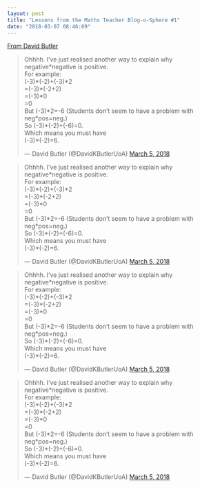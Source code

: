 ```yaml
---
layout: post
title: "Lessons from the Maths Teacher Blog-o-Sphere #1"
date: "2018-03-07 08:46:09"
---
```

[From David Butler](https://twitter.com/DavidKButlerUoA/status/970569836009988097)

<blockquote class="twitter-tweet" data-width="550" data-dnt="true"><p lang="en" dir="ltr">Ohhhh. I’ve just realised another way to explain why negative*negative is positive. <br>For example:<br>(-3)*(-2)+(-3)*2<br>=(-3)*(-2+2)<br>=(-3)*0<br>=0<br>But (-3)*2=-6 (Students don’t seem to have a problem with neg*pos=neg.)<br>So (-3)*(-2)+(-6)=0.<br>Which means you must have<br>(-3)*(-2)=6.</p>&mdash; David Butler (@DavidKButlerUoA) <a href="https://twitter.com/DavidKButlerUoA/status/970569836009988097?ref_src=twsrc%5Etfw">March 5, 2018</a></blockquote><script async src="https://platform.twitter.com/widgets.js" charset="utf-8"></script>


<blockquote class="twitter-tweet" data-width="550" data-dnt="true"><p lang="en" dir="ltr">Ohhhh. I’ve just realised another way to explain why negative*negative is positive. <br>For example:<br>(-3)*(-2)+(-3)*2<br>=(-3)*(-2+2)<br>=(-3)*0<br>=0<br>But (-3)*2=-6 (Students don’t seem to have a problem with neg*pos=neg.)<br>So (-3)*(-2)+(-6)=0.<br>Which means you must have<br>(-3)*(-2)=6.</p>&mdash; David Butler (@DavidKButlerUoA) <a href="https://twitter.com/DavidKButlerUoA/status/970569836009988097?ref_src=twsrc%5Etfw">March 5, 2018</a></blockquote><script async src="https://platform.twitter.com/widgets.js" charset="utf-8"></script>

<blockquote class="twitter-tweet" data-width="550" data-dnt="true"><p lang="en" dir="ltr">Ohhhh. I’ve just realised another way to explain why negative*negative is positive. <br>For example:<br>(-3)*(-2)+(-3)*2<br>=(-3)*(-2+2)<br>=(-3)*0<br>=0<br>But (-3)*2=-6 (Students don’t seem to have a problem with neg*pos=neg.)<br>So (-3)*(-2)+(-6)=0.<br>Which means you must have<br>(-3)*(-2)=6.</p>&mdash; David Butler (@DavidKButlerUoA) <a href="https://twitter.com/DavidKButlerUoA/status/970569836009988097?ref_src=twsrc%5Etfw">March 5, 2018</a></blockquote><script async src="https://platform.twitter.com/widgets.js" charset="utf-8"></script>

<blockquote class="twitter-tweet" data-width="550" data-dnt="true"><p lang="en" dir="ltr">Ohhhh. I’ve just realised another way to explain why negative*negative is positive. <br>For example:<br>(-3)*(-2)+(-3)*2<br>=(-3)*(-2+2)<br>=(-3)*0<br>=0<br>But (-3)*2=-6 (Students don’t seem to have a problem with neg*pos=neg.)<br>So (-3)*(-2)+(-6)=0.<br>Which means you must have<br>(-3)*(-2)=6.</p>&mdash; David Butler (@DavidKButlerUoA) <a href="https://twitter.com/DavidKButlerUoA/status/970569836009988097?ref_src=twsrc%5Etfw">March 5, 2018</a></blockquote><script async src="https://platform.twitter.com/widgets.js" charset="utf-8"></script>
